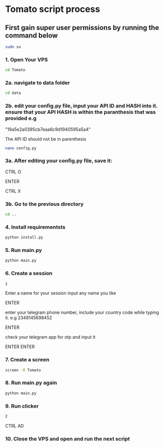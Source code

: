 # Tomato script process
## First gain  super user permissions by running the command below
```sh
sudo su
```
### 1. Open Your VPS
```sh
cd Tomato
```
### 2a. navigate to data folder
```sh
cd data
```
### 2b. edit your config.py file, input your API ID and HASH into it. ensure that your API HASH is within the paranthesis that was provided e.g

"19a5e2a0395cb7eaa6c9d1940595a5a4"

The API ID should not be in parenthesis
```sh
nano config.py
``` 
### 3a. After editing your config.py file, save it:
CTRL O

ENTER 

CTRL X
### 3b. Go to the previous directory 
```sh
cd ..
```
### 4. Install requirementsts
```sh
python install.py
```
### 5. Run main.py
```sh
python main.py
```
### 6. Create a session
```sh
1
```
Enter a name for your session input any name you like

ENTER

enter your telegram phone number, include your country code while typing it. e.g 2348145698452

ENTER

check your telegram app for otp and input it

ENTER
ENTER 
### 7. Create a screen
```sh
screen -R Tomato
```
### 8. Run main.py again
```sh
python main.py
```
### 9. Run clicker
```sh
2
```
CTRL AD
### 10. Close the VPS and open and run the next script

